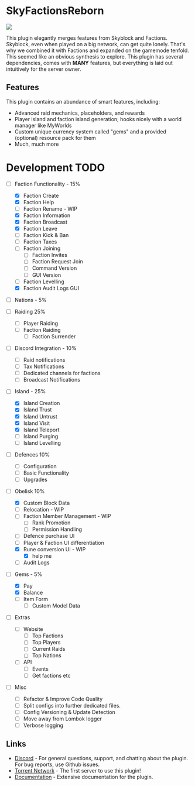 # SkyFactionsReborn  
[![](https://dcbadge.limes.pink/api/server/SwxXMrFdjp)](https://discord.gg/SwxXMrFdjp)

This plugin elegantly merges features from Skyblock and Factions. Skyblock, even when played on a big network, can get quite lonely. That's why we combined it with Factions and expanded on the gamemode tenfold. This seemed like an obvious synthesis to explore. This plugin has several dependencies, comes with **MANY** features, but everything is laid out intuitively for the server owner.

## Features  

This plugin contains an abundance of smart features, including:
- Advanced raid mechanics, placeholders, and rewards
- Player island and faction island generation; hooks nicely with a world manager like MyWorlds
- Custom unique currency system called "gems" and a provided (optional) resource pack for them
- Much, much more

# Development TODO
- [ ] Faction Functionality - 15%
    - [x] Faction Create
    - [x] Faction Help
    - [ ] Faction Rename - WIP
    - [x] Faction Information
    - [x] Faction Broadcast
    - [x] Faction Leave
    - [ ] Faction Kick & Ban
    - [ ] Faction Taxes
    - [ ] Faction Joining
        - [ ] Faction Invites
        - [ ] Faction Request Join
        - [ ] Command Version
        - [ ] GUI Version
    - [ ] Faction Levelling
    - [x] Faction Audit Logs GUI

- [ ] Nations - 5%

- [ ] Raiding 25%
    - [ ] Player Raiding
    - [ ] Faction Raiding
        - [ ] Faction Surrender

- [ ] Discord Integration - 10%
    - [ ] Raid notifications
    - [ ] Tax Notifications
    - [ ] Dedicated channels for factions
    - [ ] Broadcast Notifications

- [ ] Island - 25%
    - [x] Island Creation
    - [x] Island Trust
    - [x] Island Untrust
    - [x] Island Visit
    - [x] Island Teleport
    - [ ] Island Purging
    - [ ] Island Levelling

- [ ] Defences 10%
    - [ ] Configuration
    - [ ] Basic Functionality
    - [ ] Upgrades

- [ ] Obelisk 10%
    - [x] Custom Block Data
    - [ ] Relocation - WIP
    - [ ] Faction Member Management - WIP
        - [ ] Rank Promotion
        - [ ] Permission Handling
    - [ ] Defence purchase UI
    - [ ] Player & Faction UI differentiation
    - [x] Rune conversion UI - WIP
        - [x] help me
    - [ ] Audit Logs

- [ ] Gems - 5%
    - [x] Pay
    - [x] Balance
    - [ ] Item Form
        - [ ] Custom Model Data

- [ ] Extras
    - [ ] Website
        - [ ] Top Factions
        - [ ] Top Players
        - [ ] Current Raids
        - [ ] Top Nations
    - [ ] API
        - [ ] Events
        - [ ] Get factions etc

- [ ] Misc
    - [ ] Refactor & Improve Code Quality
    - [ ] Split configs into further dedicated files.
    - [ ] Config Versioning & Update Detection
    - [ ] Move away from Lombok logger
    - [ ] Verbose logging

## Links
- [Discord](https://discord.gg/Y7DVR9gpwa) - For general questions, support, and chatting about the plugin. For bug reports, use Github issues.
- [Torrent Network](https://www.torrentsmp.com) - The first server to use this plugin!
- [Documentation](https://docs.terrabytedev.com) - Extensive documentation for the plugin.